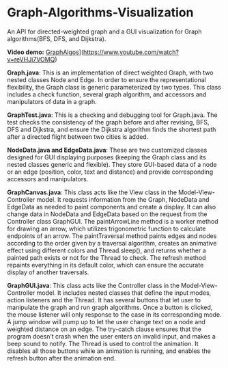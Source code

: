 # Graph-Algorithms-Visualization
An API for directed-weighted graph and a GUI visualization for Graph algorithms(BFS, DFS, and Dijkstra).

**Video demo:**
[GraphAlgos](https://i.imgur.com/LG1ZJ8f.png)](https://www.youtube.com/watch?v=reVHJi7VOMQ)

**Graph.java**: This is an implementation of direct weighted Graph, with two nested classes Node and Edge. In order to ensure the representational flexibility, the Graph class is generic parameterized by two types. This class includes a check function, several graph algorithm, and accessors and manipulators of data in a graph. 

**GraphTest.java**: This is a checking and debugging tool for Graph.java. The test checks the consistency of the graph before and after revising, BFS, DFS and Dijkstra, and ensure the Dijkstra algorithm finds the shortest path after a directed flight between two cities is added.

**NodeData.java and EdgeData.java**: These are two customized classes designed for GUI displaying purposes (keeping the Graph class and its nested classes generic and flexible). They store GUI-based data of a node or an edge (position, color, text and distance) and provide corresponding accessors and manipulators.

**GraphCanvas.java**: This class acts like the View class in the Model-View-Controller model. It requests information from the Graph, NodeData and EdgeData as needed to paint components and create a display. It can also change data in NodeData and EdgeData based on the request from the Controller class GraphGUI. The paintArrowLine method is a worker method for drawing an arrow, which utilizes trigonometric function to calculate endpoints of an arrow. The paintTraversal method paints edges and nodes according to the order given by a traversal algorithm, creates an animative effect using different colors and Thread.sleep(), and returns whether a painted path exists or not for the Thread to check. The refresh method repaints everything in its default color, which can ensure the accurate display of another traversals.

**GraphGUI.java**: This class acts like the Controller class in the Model-View-Controller model. It includes nested classes that define the input modes, action listeners and the Thread. It has several buttons that let user to manipulate the graph and run graph algorithms. Once a button is clicked, the mouse listener will only response to the case in its corresponding mode. A jump window will pump up to let the user change text on a node and weighted distance on an edge. The try-catch clause ensures that the program doesn’t crash when the user enters an invalid input, and makes a beep sound to notify. The Thread is used to control the animation. It disables all those buttons while an animation is running, and enables the refresh button after the animation end.
